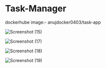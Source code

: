 ﻿# Task-Manager

  dockerhube image:- anujdocker0403/task-app

 ![Screenshot (15)](https://github.com/user-attachments/assets/429a03c2-a745-435d-9884-8526a3e6b2ed)

 ![Screenshot (17)](https://github.com/user-attachments/assets/d80c275d-5333-4bb2-972a-84b12849d03c)

 ![Screenshot (18)](https://github.com/user-attachments/assets/9fbe14b2-8682-4984-8114-88cf7c6d1ca8)

 ![Screenshot (19)](https://github.com/user-attachments/assets/a17a4d46-fa30-4337-8db2-2b9db84f3a38)






